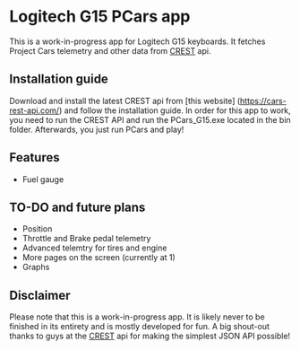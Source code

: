 # Logitech G15 PCars app  
This is a work-in-progress app for Logitech G15 keyboards. It fetches Project Cars telemetry and other data from [CREST](https://cars-rest-api.com/) api. 

## Installation guide
Download and install the latest CREST api from [this website] (https://cars-rest-api.com/) and follow the installation guide. In order for this app to work, you need to run the CREST API and run the PCars_G15.exe located in the bin folder. Afterwards, you just run PCars and play!

## Features
- Fuel gauge

## TO-DO and future plans
- Position
- Throttle and Brake pedal telemetry
- Advanced telemtry for tires and engine
- More pages on the screen (currently at 1)
- Graphs

## Disclaimer
Please note that this is a work-in-progress app. It is likely never to be finished in its entirety and is mostly developed for fun. A big shout-out thanks to guys at the [CREST](https://cars-rest-api.com/) api for making the simplest JSON API possible!
